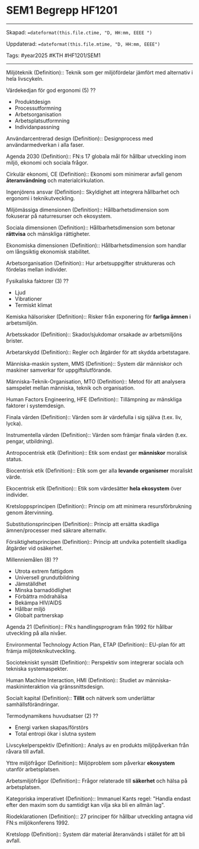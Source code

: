 # SEM1 Begrepp HF1201

---

Skapad: `=dateformat(this.file.ctime, "D, HH:mm, EEEE ")`

Uppdaterad: `=dateformat(this.file.mtime, "D, HH:mm, EEEE")`

Tags: #year2025 #KTH #HF1201/SEM1

---

Miljöteknik (Definition):: Teknik som ger miljöfördelar jämfört med alternativ i hela livscykeln.
<!--SR:!2025-03-15,9,220!2025-03-19,13,240-->

Värdekedjan för god ergonomi (5)
??  
- Produktdesign  
- Processutformning  
- Arbetsorganisation  
- Arbetsplatsutformning  
- Individanpassning  

Användarcentrerad design (Definition):: Designprocess med användarmedverkan i alla faser.
<!--SR:!2025-03-21,15,246!2025-03-13,13,246-->

Agenda 2030 (Definition):: FN:s 17 globala mål för hållbar utveckling inom miljö, ekonomi och sociala frågor.
<!--SR:!2025-03-13,9,214!2025-03-16,12,234-->

Cirkulär ekonomi, CE (Definition):: Ekonomi som minimerar avfall genom **återanvändning** och materialcirkulation.
<!--SR:!2025-03-14,8,206!2025-03-12,12,246-->

Ingenjörens ansvar (Definition):: Skyldighet att integrera hållbarhet och ergonomi i teknikutveckling.
<!--SR:!2025-03-16,10,224!2025-03-11,11,244-->

Miljömässiga dimensionen (Definition):: Hållbarhetsdimension som fokuserar på naturresurser och ekosystem.
<!--SR:!2025-03-15,9,203!2025-03-15,9,196-->

Sociala dimensionen (Definition):: Hållbarhetsdimension som betonar **rättvisa** och mänskliga rättigheter.
<!--SR:!2025-03-14,8,196!2025-03-12,12,243-->

Ekonomiska dimensionen (Definition):: Hållbarhetsdimension som handlar om långsiktig ekonomisk stabilitet.
<!--SR:!2025-03-13,6,263!2025-03-11,11,244-->

Arbetsorganisation (Definition):: Hur arbetsuppgifter struktureras och fördelas mellan individer.
<!--SR:!2025-03-24,15,223!2025-03-12,12,243-->

Fysikaliska faktorer (3)
??  
- Ljud  
- Vibrationer  
- Termiskt klimat  

Kemiska hälsorisker (Definition):: Risker från exponering för **farliga ämnen** i arbetsmiljön.
<!--SR:!2025-03-12,6,206!2025-03-15,11,226-->

Arbetsskador (Definition):: Skador/sjukdomar orsakade av arbetsmiljöns brister.
<!--SR:!2025-03-10,6,206!2025-04-04,29,286-->

Arbetarskydd (Definition):: Regler och åtgärder för att skydda arbetstagare.
<!--SR:!2025-03-19,13,234!2025-03-13,7,221-->

Människa-maskin system, MMS (Definition):: System där människor och maskiner samverkar för uppgiftslutförande.
<!--SR:!2025-03-15,13,240!2025-03-14,10,220-->

Människa-Teknik-Organisation, MTO (Definition):: Metod för att analysera samspelet mellan människa, teknik och organisation.
<!--SR:!2025-03-15,9,206!2025-03-08,4,246-->

Human Factors Engineering, HFE (Definition):: Tillämpning av mänskliga faktorer i systemdesign.
<!--SR:!2025-03-16,10,223!2025-03-12,12,243-->

Finala värden (Definition):: Värden som är värdefulla i sig själva (t.ex. liv, lycka).
<!--SR:!2025-03-11,7,221!2025-03-19,13,240-->

Instrumentella värden (Definition):: Värden som främjar finala värden (t.ex. pengar, utbildning).
<!--SR:!2025-03-31,22,241!2025-03-25,19,256-->

Antropocentrisk etik (Definition):: Etik som endast ger **människor** moralisk status.
<!--SR:!2025-03-14,8,210!2025-03-26,20,266-->

Biocentrisk etik (Definition):: Etik som ger alla **levande organismer** moraliskt värde.
<!--SR:!2025-03-19,13,246!2025-03-23,17,246-->

Ekocentrisk etik (Definition):: Etik som värdesätter **hela ekosystem** över individer.
<!--SR:!2025-03-13,13,243!2025-03-15,6,264-->

Kretsloppsprincipen (Definition):: Princip om att minimera resursförbrukning genom återvinning.
<!--SR:!2025-03-10,8,224!2025-03-12,12,244-->

Substitutionsprincipen (Definition):: Princip att ersätta skadliga ämnen/processer med säkrare alternativ.
<!--SR:!2025-03-11,11,244!2025-03-21,12,264-->

Försiktighetsprincipen (Definition):: Princip att undvika potentiellt skadliga åtgärder vid osäkerhet.
<!--SR:!2025-03-14,8,203!2025-03-11,11,246-->

Millenniemålen (8)
??
- Utrota extrem fattigdom
- Universell grundutbildning
- Jämställdhet
- Minska barnadödlighet
- Förbättra mödrahälsa
- Bekämpa HIV/AIDS
- Hållbar miljö
- Globalt partnerskap
<!--SR:!2000-01-01,1,250!2025-03-10,3,250-->

Agenda 21 (Definition):: FN:s handlingsprogram från 1992 för hållbar utveckling på alla nivåer.
<!--SR:!2025-03-10,8,220!2025-03-10,10,221-->

Environmental Technology Action Plan, ETAP (Definition):: EU-plan för att främja miljöteknikutveckling.
<!--SR:!2025-03-17,13,230!2025-03-11,11,246-->

Sociotekniskt synsätt (Definition):: Perspektiv som integrerar sociala och tekniska systemaspekter.
<!--SR:!2025-03-10,4,200!2025-03-14,13,240-->

Human Machine Interaction, HMI (Definition):: Studiet av människa-maskininteraktion via gränssnittsdesign.
<!--SR:!2025-03-19,13,243!2025-03-19,13,243-->

Socialt kapital (Definition):: **Tillit** och nätverk som underlättar samhällsförändringar.
<!--SR:!2025-03-10,1,136!2025-03-15,9,223-->

Termodynamikens huvudsatser (2)
??  
- Energi varken skapas/förstörs  
- Total entropi ökar i slutna system  

Livscykelperspektiv (Definition):: Analys av en produkts miljöpåverkan från råvara till avfall.
<!--SR:!2025-03-08,4,201!2025-03-19,13,240-->

Yttre miljöfrågor (Definition):: Miljöproblem som påverkar **ekosystem** utanför arbetsplatsen.
<!--SR:!2025-03-19,13,240!2025-03-13,13,244-->

Arbetsmiljöfrågor (Definition):: Frågor relaterade till **säkerhet** och hälsa på arbetsplatsen.
<!--SR:!2025-03-13,4,204!2025-03-21,15,244-->

Kategoriska imperativet (Definition):: Immanuel Kants regel: "Handla endast efter den maxim som du samtidigt kan vilja ska bli en allmän lag".
<!--SR:!2025-03-12,8,200!2025-03-14,10,220-->

Riodeklarationen (Definition):: 27 principer för hållbar utveckling antagna vid FN:s miljökonferens 1992.
<!--SR:!2025-03-14,10,220!2025-03-13,7,220-->

Kretslopp (Definition):: System där material återanvänds i stället för att bli avfall.
<!--SR:!2025-03-16,10,221!2025-03-13,13,243-->
